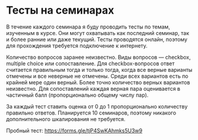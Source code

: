 # Тесты на семинарах

В течение каждого семинара я буду проводить тесты по темам, изученным в курсе. Они могут охватывать как последний семинар, так и более ранние или даже текущий. Тесты проводятся онлайн, поэтому для прохождения требуется подключение к интернету.

Количество вопросов заранее неизвестно. Виды вопросов — checkbox, multiple choice или сопоставление. Для checkbox-вопросов ответ считается правильным тогда и только тогда, когда все верные варианты отмечены и все неверные не отмечены. Среди всех вариантов есть по крайней мере один верный. Более точно количество верных вариантов неизвестно. Для сопоставлений каждая верная пара оценивается в частичный балл (пропорционально общему числу пар).

За каждый тест ставить оценка от 0 до 1 пропорционально количеству правильно ответов. Планируется 10 семинаров, поэтому никакого дополнительного шкалирования не требуется.

Пробный тест: https://forms.gle/tjP4SwKAhmks5U3w9
